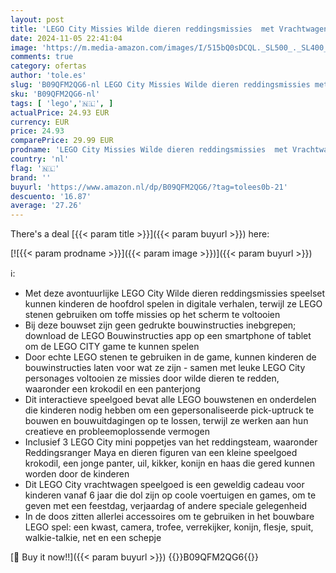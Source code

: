 ```yaml
---
layout: post
title: 'LEGO City Missies Wilde dieren reddingsmissies  met Vrachtwagen en Mini Poppetjes  Interactief Speelgoed Met Game App en Avonturen voor Kinderen  Cadeau voor Jongens en Meisjes 60353'
date: 2024-11-05 22:41:04
image: 'https://m.media-amazon.com/images/I/515bQ0sDCQL._SL500_._SL400_.jpg'
comments: true
category: ofertas
author: 'tole.es'
slug: 'B09QFM2QG6-nl LEGO City Missies Wilde dieren reddingsmissies met...'
sku: 'B09QFM2QG6-nl'
tags: [ 'lego','🇳🇱', ]
actualPrice: 24.93 EUR
currency: EUR
price: 24.93
comparePrice: 29.99 EUR
prodname: 'LEGO City Missies Wilde dieren reddingsmissies  met Vrachtwagen en Mini Poppetjes  Interactief Speelgoed Met Game App en Avonturen voor Kinderen  Cadeau voor Jongens en Meisjes 60353'
country: 'nl'
flag: '🇳🇱'
brand: ''
buyurl: 'https://www.amazon.nl/dp/B09QFM2QG6/?tag=tolees0b-21'
descuento: '16.87'
average: '27.26'
---
```


There's a deal [{{< param title >}}]({{< param buyurl >}})  here:

[![{{< param prodname >}}]({{< param image >}})]({{< param buyurl >}})

ℹ️:

- Met deze avontuurlijke LEGO City Wilde dieren reddingsmissies speelset kunnen kinderen de hoofdrol spelen in digitale verhalen, terwijl ze LEGO stenen gebruiken om toffe missies op het scherm te voltooien
- Bij deze bouwset zijn geen gedrukte bouwinstructies inebgrepen; download de LEGO Bouwinstructies app op een smartphone of tablet om de LEGO CITY game te kunnen spelen
- Door echte LEGO stenen te gebruiken in de game, kunnen kinderen de bouwinstructies laten voor wat ze zijn - samen met leuke LEGO City personages voltooien ze missies door wilde dieren te redden, waaronder een krokodil en een panterjong
- Dit interactieve speelgoed bevat alle LEGO bouwstenen en onderdelen die kinderen nodig hebben om een gepersonaliseerde pick-uptruck te bouwen en bouwuitdagingen op te lossen, terwijl ze werken aan hun creatieve en probleemoplossende vermogen
- Inclusief 3 LEGO City mini poppetjes van het reddingsteam, waaronder Reddingsranger Maya en dieren figuren van een kleine speelgoed krokodil, een jonge panter, uil, kikker, konijn en haas die gered kunnen worden door de kinderen
- Dit LEGO City vrachtwagen speelgoed is een geweldig cadeau voor kinderen vanaf 6 jaar die dol zijn op coole voertuigen en games, om te geven met een feestdag, verjaardag of andere speciale gelegenheid
- In de doos zitten allerlei accessoires om te gebruiken in het bouwbare LEGO spel: een kwast, camera, trofee, verrekijker, konijn, flesje, spuit, walkie-talkie, net en een schepje

[🛒 Buy it now!!]({{< param buyurl >}})
{{<world>}}B09QFM2QG6{{</world>}}

